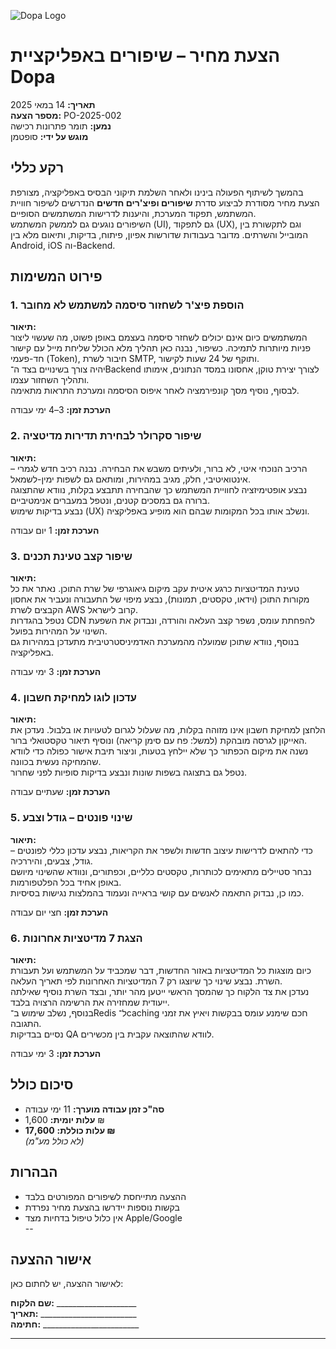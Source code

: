 ![Dopa Logo](https://dummyimage.com/200x60/cccccc/000000&text=LOGO+HERE)

# הצעת מחיר – שיפורים באפליקציית Dopa

**תאריך:** 14 במאי 2025  
**מספר הצעה:** PO-2025-002  
**נמען:** תומר פתרונות רכישה  
**מוגש על ידי:** סופטמן  


## רקע כללי

בהמשך לשיתוף הפעולה בינינו ולאחר השלמת תיקוני הבסיס באפליקציה, מצורפת הצעת מחיר מסודרת לביצוע סדרת **שיפורים ופיצ'רים חדשים** הנדרשים לשיפור חוויית המשתמש, תפקוד המערכת, והיענות לדרישות המשתמשים הסופיים.  
השיפורים נוגעים גם לממשק המשתמש (UI), גם לתפקוד (UX), וגם לתקשורת בין המובייל והשרתים. מדובר בעבודות שדורשות אפיון, פיתוח, בדיקות, ותיאום מלא בין Android, iOS וה-Backend.


## פירוט המשימות

### 1. הוספת פיצ'ר לשחזור סיסמה למשתמש לא מחובר  
**תיאור:**  
המשתמשים כיום אינם יכולים לשחזר סיסמה בעצמם באופן פשוט, מה שעשוי ליצור פניות מיותרות לתמיכה. 
כשיפור, נבנה כאן תהליך מלא הכולל שליחת מייל עם קישור חד-פעמי (Token), חיבור לשרת SMTP, ותוקף של 24 שעות לקישור.  
יהיה צורך בשינויים בצד ה־Backend לצורך יצירת טוקן, אחסונו במסד הנתונים, אימותו ותהליך השחזור עצמו.  
לבסוף, נוסיף מסך קונפירמציה לאחר איפוס הסיסמה ומערכת התראות מתאימה.

**הערכת זמן:** 3–4 ימי עבודה



### 2. שיפור סקרולר לבחירת תדירות מדיטציה  
**תיאור:**  
הרכיב הנוכחי איטי, לא ברור, ולעיתים משבש את הבחירה. נבנה רכיב חדש לגמרי – אינטואיטיבי, חלק, מגיב במהירות, ומותאם גם לשפות ימין-לשמאל.  
נבצע אופטימיזציה לחוויית המשתמש כך שהבחירה תתבצע בקלות, נוודא שהתצוגה ברורה גם במסכים קטנים, ונטפל במעברים אנימטיביים.  
נבצע בדיקות שימוש (UX) ונשלב אותו בכל המקומות שבהם הוא מופיע באפליקציה.

**הערכת זמן:** 1 יום עבודה



### 3. שיפור קצב טעינת תכנים  
**תיאור:**  
טעינת המדיטציות כרגע איטית עקב מיקום גיאוגרפי של שרת התוכן. נאתר את כל מקורות התוכן (וידאו, טקסטים, תמונות), נבצע מיפוי של התעבורה ונעביר את אחסון הקבצים לשרת AWS קרוב לישראל.  
נטפל בהגדרות CDN להפחתת עומס, נשפר קצב העלאה והורדה, ונבדוק את השפעת השינוי על המהירות בפועל.  
בנוסף, נוודא שתוכן שמועלה מהמערכת האדמיניסטרטיבית מתעדכן במהירות גם באפליקציה.

**הערכת זמן:** 3 ימי עבודה



### 4. עדכון לוגו למחיקת חשבון  
**תיאור:**  
הלחצן למחיקת חשבון אינו מזוהה בקלות, מה שעלול לגרום לטעויות או בלבול. נעדכן את האייקון לגרסה מובהקת (למשל: פח עם סימן קריאה) ונוסיף תיאור טקסטואלי ברור.  
נשנה את מיקום הכפתור כך שלא יילחץ בטעות, וניצור תיבת אישור כפולה כדי לוודא שהמחיקה נעשית בכוונה.  
נטפל גם בתצוגה בשפות שונות ונבצע בדיקות סופיות לפני שחרור.

**הערכת זמן:** שעתיים עבודה



### 5. שינוי פונטים – גודל וצבע  
**תיאור:**  
כדי להתאים לדרישות עיצוב חדשות ולשפר את הקריאות, נבצע עדכון כללי לפונטים – גודל, צבעים, והיררכיה.  
נבחר סטיילים מתאימים לכותרות, טקסטים כלליים, וכפתורים, ונוודא שהשינוי מיושם באופן אחיד בכל הפלטפורמות.  
כמו כן, נבדוק התאמה לאנשים עם קושי בראייה ונעמוד בהמלצות נגישות בסיסיות.

**הערכת זמן:** חצי יום עבודה



### 6. הצגת 7 מדיטציות אחרונות  
**תיאור:**  
כיום מוצגות כל המדיטציות באזור החדשות, דבר שמכביד על המשתמש ועל תעבורת השרת. נבצע שינוי כך שיוצגו רק 7 המדיטציות האחרונות לפי תאריך העלאה.  
נעדכן את צד הלקוח כך שהמסך הראשי ייטען מהר יותר, ובצד השרת נוסיף שאילתה ייעודית שמחזירה את הרשימה הרצויה בלבד.  
בנוסף, נשלב שימוש ב־Redis ל־caching חכם שימנע עומס בבקשות ויאיץ את זמני התגובה.  
נסיים בבדיקות QA לוודא שהתוצאה עקבית בין מכשירים.

**הערכת זמן:** 3 ימי עבודה



## סיכום כולל

- **סה"כ זמן עבודה מוערך:** 11 ימי עבודה  
- **עלות יומית:** 1,600 ₪  
- **עלות כוללת:** **17,600 ₪**  
*(לא כולל מע"מ)*

## הבהרות

- ההצעה מתייחסת לשיפורים המפורטים בלבד  
- בקשות נוספות יידרשו בהצעת מחיר נפרדת  
- אין כלול טיפול בדחיות מצד Apple/Google  
--

## אישור ההצעה

לאישור ההצעה, יש לחתום כאן:

**שם הלקוח:** ____________________  
**תאריך:** ________________________  
**חתימה:** ________________________

---

